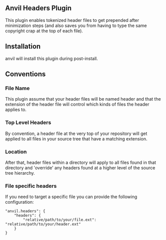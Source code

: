 ## Anvil Headers Plugin

This plugin enables tokenized header files to get prepended after minimization steps (and also saves you from having to type the same copyright crap at the top of each file).

## Installation

anvil will install this plugin during post-install.

## Conventions

### File Name
This plugin assume that your header files will be named header and that the extension of the header file will control which kinds of files the header applies to.

### Top Level Headers
By convention, a header file at the very top of your repository will get applied to all files in your source tree that have a matching extension.

### Location
After that, header files within a directory will apply to all files found in that directory and 'override' any headers found at a higher level of the source tree hierarchy.

### File specific headers
If you need to target a specific file you can provide the following configuration:

	"anvil.headers": {
		"headers": {
			"relative/path/to/your/file.ext": "relative/path/to/your/header.ext"
		}
	}